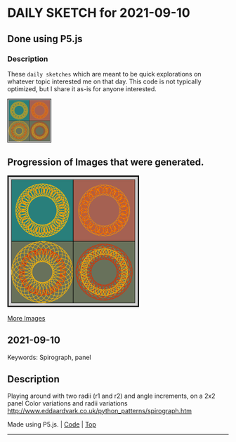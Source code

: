 # DAILY SKETCH for 2021-09-10

## Done using P5.js

### Description

These `daily sketches` which are meant to be quick explorations     on whatever topic interested me on that day. This code is not typically optimized, but I share it as-is     for anyone interested.

<img src = 'images/keep_2021-09-11-21-19-10.png' width = '100'> 

## Progression of Images that were generated.

<img src = 'images/keep_2021-09-11-21-19-10.png' width = '300'> 


[More Images](2021-09-10/images) 


 ## 2021-09-10
Keywords: Spirograph, panel
 

## Description 

 Playing around with two radii (r1 and r2) and angle increments, on a 2x2 panel
 Color variations and radii variations
 http://www.eddaardvark.co.uk/python_patterns/spirograph.htm
 

Made using P5.js. | [Code](2021/2021-09-10/) | [Top](#daily-sketches) 

-----

